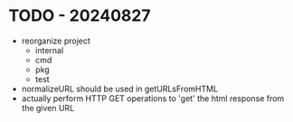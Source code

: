 # TODO - 20240827
* reorganize project
  * internal
  * cmd
  * pkg
  * test
* normalizeURL should be used in getURLsFromHTML
* actually perform HTTP GET operations to 'get' the html response from the given URL
